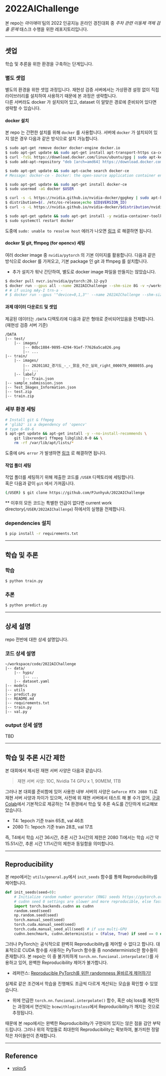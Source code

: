 # 2022AIChallenge

본 repo는 *마이애미* 팀의 2022 인공지능 온라인 경진대회 중 *주차 관련 이동체 객체 검출 문제* 태스크 수행을 위한 레포지토리입니다.  

- - -

## 셋업

학습 및 추론을 위한 환경을 구축하는 단계입니다.  

### 별도 셋업

별도의 환경을 위한 셋업 과정입니다. 재현성 검증 서버에서는 가상환경 설정 없이 직접 라이브러리를 설치하여 사용하기 때문에 본 과정은 생략합니다.  
다른 서버라도 docker 가 설치되어 있고, dataset 이 알맞은 경로에 준비되어 있다면 생략할 수 있습니다.  

#### docker 설치

본 repo 는 간편한 설치를 위해 `docker` 를 사용합니다. 서버에 `docker` 가 설치되어 있지 않은 경우 다음과 같은 방식으로 설치 가능합니다.  

```bash
$ sudo apt-get remove docker docker-engine docker.io
$ sudo apt-get update && sudo apt-get install apt-transport-https ca-certificates curl software-properties-common
$ curl -fsSL https://download.docker.com/linux/ubuntu/gpg | sudo apt-key add -
$ sudo add-apt-repository "deb [arch=amd64] https://download.docker.com/linux/ubuntu $(lsb_release -cs) stable"

$ sudo apt-get update && sudo apt-cache search docker-ce
# Message: docker-ce - Docker: the open-source application container engine

$ sudo apt-get update && sudo apt-get install docker-ce
$ sudo usermod -aG docker $USER

$ curl -s -L https://nvidia.github.io/nvidia-docker/gpgkey | sudo apt-key add -
$ distribution=$(. /etc/os-release;echo $ID$VERSION_ID)
$ curl -s -L https://nvidia.github.io/nvidia-docker/$distribution/nvidia-docker.list | sudo tee /etc/apt/sources.list.d/nvidia-docker.list

$ sudo apt-get update && sudo apt-get install -y nvidia-container-toolkit
$ sudo systemctl restart docker
```

도중에 `sudo: unable to resolve host` 에러가 나오면 [링크](https://extrememanual.net/33739) 로 해결하면 됩니다.

#### docker 및 git, ffmpeg (for opencv) 세팅

여러 docker image 중 `nvidia/pytorch` 의 기본 이미지를 활용합니다. 다음과 같은 방식으로 docker 를 가져오고, 기본 package 인 git 과 ffmpeg 를 설치합니다.  
* 추가 설치가 워낙 간단하여, 별도로 docker image 파일을 만들지는 않았습니다.  

```bash
$ docker pull nvcr.io/nvidia/pytorch:20.12-py3
$ docker run --gpus all --name 2022AIChallenge --shm-size 8G -v ~/workspace/code:/root/workspace/code -v /DATA:/DATA -it nvcr.io/nvidia/pytorch:20.12-py3
# # if using mAy-I trn-a -
# $ docker run --gpus '"device=0,1,3"' --name 2022AIChallenge --shm-size 8G -v ~/workspace/code:/root/workspace/code -v /hdd/a/data/DATA:/DATA -it nvcr.io/nvidia/pytorch:20.12-py3
```

#### 과제 데이터 다운로드 및 셋업

제공된 데이터는 `/DATA` 디렉토리에 다음과 같은 형태로 준비되어있음을 전제합니다. (재현성 검증 서버 기준)  

```
/DATA
|-- test/
    |-- images/
        |-- 0dbc1884-9895-4294-91ef-77626a5ca826.png
        |-- ...
|-- train/
    |-- images/
        |-- 20201102_경기도_-_-_맑음_주간_실외_right_000079_0088055.png
        |-- ...
    |-- label/
        |-- Train.json
|-- sample_submission.json
|-- Test_Images_Information.json
|-- test.zip
|-- train.zip
```

### 세부 환경 세팅

```bash
# Install git & ffmpeg
# 'glib2' is a dependency of 'opencv'
# type 6-69-6
$ apt-get update && apt-get install -y --no-install-recommends \
    git libxrender1 ffmpeg libglib2.0-0 && \
    rm -rf /var/lib/apt/lists/*
```

도중에 `GPG error` 가 발생하면 [링크](https://eehoeskrap.tistory.com/454) 로 해결하면 됩니다.  

#### 작업 폴더 세팅

작업 폴더를 세팅하기 위해 제출한 코드를 `/USER` 디렉토리에 세팅합니다.  
혹은 다음과 같이 `git` 에서 가져옵니다.  

```bash
(/USER) $ git clone https://github.com/PJunhyuk/2022AIChallenge
```

** 이후의 모든 코드는 특별한 언급이 없다면 current work directory(`/USER/2022AIChallenge`) 하에서의 실행을 전제합니다.  


### dependencies 설치

```bash
$ pip install -r requirements.txt
```

- - -

## 학습 및 추론

### 학습

```bash
$ python train.py
```

### 추론

```bash
$ python predict.py
```

- - -

## 상세 설명

repo 전반에 대한 상세 설명입니다.  

### 코드 상세 설명

```
~/workspace/code/2022AIChallenge
|-- data/
    |-- hyps/
	    |-- ...
	|-- dataset.yaml
|-- models
|-- utils
|-- predict.py
|-- README.md
|-- requirements.txt
|-- train.py
|-- val.py
```

### output 상세 설명

TBD

- - -

## 학습 및 추론 시간 제한

본 대회에서 제시된 재현 서버 사양은 다음과 같습니다.  

> 재현 서버 사양: 10C, Nvidia T4 GPU x 1, 90MEM, 1TB

그러나 본 대회를 준비함에 있어 사용한 내부 서버의 사양은 `GeForce RTX 2080 Ti`로 재현 서버 사양과 차이가 있으며, 사전에 위 재현 서버에서 테스트 해 볼 수가 없어, [구글 Colab](https://colab.research.google.com/?hl=ko)에서 기본적으로 제공하는 T4 환경에서 학습 및 추론 속도를 간단하게 비교해보았습니다.

- T4: 1epoch 기준 train 65초, val 46초
- 2080 Ti: 1epoch 기준 train 28초, val 17초

즉, T4에서 학습 시간 36시간, 추론 시간 3시간의 제한은 2080 Ti에서는 학습 시간 약 15.51시간, 추론 시간 1.11시간의 제한과 동일함을 의미합니다.

- - -

## Reproducibility

본 repo에서는 `utils/general.py`에서 `init_seeds` 함수를 통해 Reproducibility를 제어합니다.

```python
def init_seeds(seed=0):
    # Initialize random number generator (RNG) seeds https://pytorch.org/docs/stable/notes/randomness.html
    # cudnn seed 0 settings are slower and more reproducible, else faster and less reproducible
    import torch.backends.cudnn as cudnn
    random.seed(seed)
    np.random.seed(seed)
    torch.manual_seed(seed)
    torch.cuda.manual_seed(seed)
    torch.cuda.manual_seed_all(seed) # if use multi-GPU
    cudnn.benchmark, cudnn.deterministic = (False, True) if seed == 0 else (True, False)
```

그러나 PyTorch는 공식적으로 완벽히 Reproducibility를 제어할 수 없다고 합니다. 대표적으로 CUDA 함수를 사용하는 PyTorch 함수들 중 nondeterministic한 함수들이 존재합니다. 본 repo는 이 중 불가피하게 `torch.nn.funcional.interpolate()`를 사용하고 있어, 완벽한 Reproducibility 제어가 불가합니다.
- 레퍼런스: [Reproducible PyTorch를 위한 randomness 올바르게 제어하기!](https://hoya012.github.io/blog/reproducible_pytorch/)

실제로 같은 조건에서 학습을 진행해도 조금씩 다르게 계산되는 모습을 확인할 수 있었습니다.
- 위에 언급한 `torch.nn.funcional.interpolate()` 함수, 혹은 obj loss를 계산하는 과정에서 연산되는 `bcewithlogitsloss`에서 Reproducibility가 깨지는 것으로 추정됩니다.

때문에 본 repo에서는 완벽한 Reproducibility가 구현되어 있지는 않은 점을 감안 부탁드립니다. 그러나 위의 작업들로 최대한의 Reproducibility는 확보하여, 불가피한 정말 작은 차이들만이 존재합니다.  

- - -

## Reference

- [yolov5](https://github.com/ultralytics/yolov5)